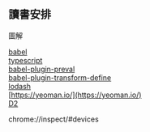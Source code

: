 
## 讀書安排
圖解

[babel](babeljs.cn/docs/index.html)  
[typescript](https://www.tslang.cn/docs/handbook/jsx.html)  
[babel-plugin-preval](https://npm.taobao.org/package/babel-plugin-preval)  
[babel-plugin-transform-define](https://www.npmjs.com/package/babel-plugin-transform-define)  
[lodash](http://lodash.think2011.net/)  
[https://yeoman.io/](https://yeoman.io/)  
[D2](https://github.com/d2forum/14th/blob/master/README.md)  

chrome://inspect/#devices


